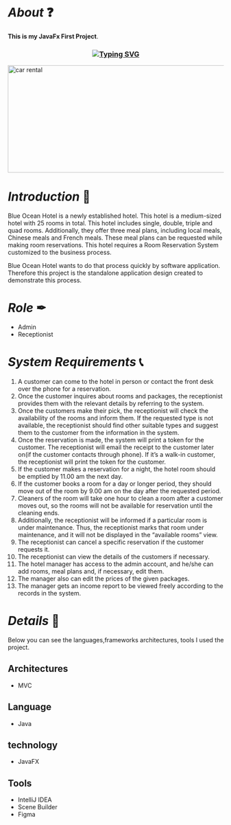 # *About* ❓
**This is my JavaFx First Project**.

<h3 align="center"><a href="https://git.io/typing-svg" align="center"><img align="center" src="https://readme-typing-svg.herokuapp.com?font=Fira+Code&size=25&duration=4000&center=true&vCenter=true&width=435&lines=Hotel+Reservation+System" alt="Typing SVG" style="max-width:100%" /></a></h3>

<img src="web/assets/ss/1.png" alt="car rental" width="1000" height="250"/>

# *Introduction* 📝
Blue Ocean Hotel is a newly established hotel. This hotel is a medium-sized hotel with 25 rooms in
total. This hotel includes single, double, triple and quad rooms. Additionally, they offer three meal
plans, including local meals, Chinese meals and French meals. These meal plans can be requested
while making room reservations. This hotel requires a Room Reservation System customized to the
business process.

Blue Ocean Hotel wants to do that process quickly by software application. Therefore this project is the standalone application design created to demonstrate this process.

# *Role* ✒
* Admin
* Receptionist

# *System Requirements* 📞
1. A customer can come to the hotel in person or contact the front desk over the phone for a
reservation.
2. Once the customer inquires about rooms and packages, the receptionist provides them with
the relevant details by referring to the system.
3. Once the customers make their pick, the receptionist will check the availability of the rooms
and inform them. If the requested type is not available, the receptionist should find other
suitable types and suggest them to the customer from the information in the system.
5. Once the reservation is made, the system will print a token for the customer. The receptionist
will email the receipt to the customer later on(if the customer contacts through phone). If it’s
a walk-in customer, the receptionist will print the token for the customer.
6. If the customer makes a reservation for a night, the hotel room should be emptied by 11.00
am the next day.
7. If the customer books a room for a day or longer period, they should move out of the room
by 9.00 am on the day after the requested period.
8. Cleaners of the room will take one hour to clean a room after a customer moves out, so the
rooms will not be available for reservation until the cleaning ends.
9. Additionally, the receptionist will be informed if a particular room is under maintenance. Thus,
the receptionist marks that room under maintenance, and it will not be displayed in the
“available rooms” view.
10. The receptionist can cancel a specific reservation if the customer requests it.
11. The receptionist can view the details of the customers if necessary.
12. The hotel manager has access to the admin account, and he/she can add rooms, meal plans
and, if necessary, edit them.
13. The manager also can edit the prices of the given packages.
14. The manager gets an income report to be viewed freely according to the records in the system.
       
# *Details* 🔖
Below you can see the languages,frameworks architectures, tools I used  the project.

## Architectures
* MVC 

## Language
* Java

## technology

* JavaFX

## Tools
* IntelliJ IDEA
* Scene Builder
* Figma

